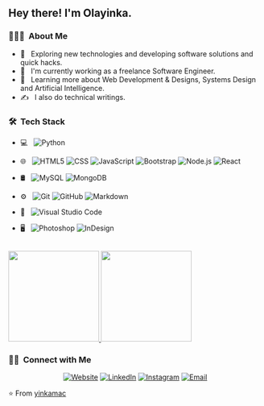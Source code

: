 
<h2> Hey there! I'm Olayinka.</h2>

<h3> 👨🏻‍💻 &nbsp;About Me </h3>

- 🤔 &nbsp; Exploring new technologies and developing software solutions and quick hacks.
- 💼 &nbsp; I'm currently working as a freelance Software Engineer.
- 🌱 &nbsp; Learning more about Web Development & Designs, Systems Design and Artificial Intelligence.
- ✍️ &nbsp; I also do technical writings.

<h3> 🛠 &nbsp;Tech Stack</h3>

- 💻 &nbsp;
  ![Python](https://img.shields.io/badge/-Python-333333?style=flat&logo=python)
 
- 🌐 &nbsp;
  ![HTML5](https://img.shields.io/badge/-HTML5-333333?style=flat&logo=HTML5)
  ![CSS](https://img.shields.io/badge/-CSS-333333?style=flat&logo=CSS3&logoColor=1572B6)
  ![JavaScript](https://img.shields.io/badge/-JavaScript-333333?style=flat&logo=javascript)
  ![Bootstrap](https://img.shields.io/badge/-Bootstrap-333333?style=flat&logo=bootstrap&logoColor=563D7C)
  ![Node.js](https://img.shields.io/badge/-Node.js-333333?style=flat&logo=node.js)
  ![React](https://img.shields.io/badge/-React-333333?style=flat&logo=react)
- 🛢 &nbsp;
  ![MySQL](https://img.shields.io/badge/-MySQL-333333?style=flat&logo=mysql)
  ![MongoDB](https://img.shields.io/badge/-MongoDB-333333?style=flat&logo=mongodb)
- ⚙️ &nbsp;
  ![Git](https://img.shields.io/badge/-Git-333333?style=flat&logo=git)
  ![GitHub](https://img.shields.io/badge/-GitHub-333333?style=flat&logo=github)
  ![Markdown](https://img.shields.io/badge/-Markdown-333333?style=flat&logo=markdown)
- 🔧 &nbsp;
  ![Visual Studio Code](https://img.shields.io/badge/-Visual%20Studio%20Code-333333?style=flat&logo=visual-studio-code&logoColor=007ACC)
- 🖥 &nbsp;
  ![Photoshop](https://img.shields.io/badge/-Photoshop-333333?style=flat&logo=adobe-photoshop)
  ![InDesign](https://img.shields.io/badge/-InDesign-333333?style=flat&logo=adobe-indesign)

<br/>

<a href="https://github.com/yinkamac">
  <img height="180em" src="https://github-readme-stats.vercel.app/api?username=yinkamac&theme=buefy&show_icons=true" />
  <img height="180em" src="https://github-readme-stats.vercel.app/api/top-langs/?username=yinkamac&theme=buefy&layout=compact" />
</a>

<br/>

<h3> 🤝🏻 &nbsp;Connect with Me </h3>

<p align="center">
<a href="https://www.olayinkaajibabi.tech/"><img alt="Website" src="https://img.shields.io/badge/Website-olayinkaajibabi.tech-blue?style=flat-square&logo=google-chrome"></a>
<a href="https://www.linkedin.com/in/olayinka-ajibabi/"><img alt="LinkedIn" src="https://img.shields.io/badge/LinkedIn-Olayinka%20Ajibabi%-blue?style=flat-square&logo=linkedin"></a>
<a href="https://www.instagram.com/yinkaamac/"><img alt="Instagram" src="https://img.shields.io/badge/Instagram-yinkaamac-blue?style=flat-square&logo=instagram"></a>
<a href="mailto:olayinka.ajibabi@gmail.com"><img alt="Email" src="https://img.shields.io/badge/Email-olayinka.ajibabi@gmail.com-blue?style=flat-square&logo=gmail"></a>
</p>

⭐️ From [yinkamac](https://github.com/yinkamac)
